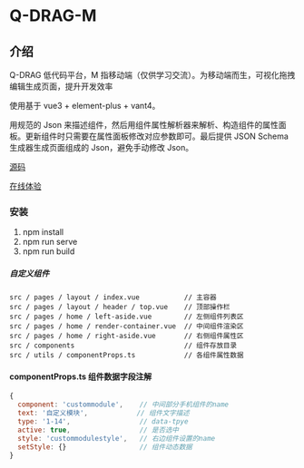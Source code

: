 # Q-DRAG-M

## 介绍

Q-DRAG 低代码平台，M 指移动端（仅供学习交流）。为移动端而生，可视化拖拽编辑生成页面，提升开发效率

使用基于 vue3 + element-plus + vant4。

用规范的 Json 来描述组件，然后用组件属性解析器来解析、构造组件的属性面板。更新组件时只需要在属性面板修改对应参数即可。最后提供 JSON Schema 生成器生成页面组成的 Json，避免手动修改 Json。

[源码]()

[在线体验]()

### 安装

1. npm install
2. npm run serve
3. npm run build

##### 自定义组件

```text
src / pages / layout / index.vue           // 主容器
src / pages / layout / header / top.vue    // 顶部操作栏
src / pages / home / left-aside.vue        // 左侧组件列表区
src / pages / home / render-container.vue  // 中间组件渲染区
src / pages / home / right-aside.vue       // 右侧组件属性区
src / components                           // 组件存放目录
src / utils / componentProps.ts            // 各组件属性数据
```

#### componentProps.ts 组件数据字段注解

```js
{
  component: 'custommodule',    // 中间部分手机组件的name
  text: '自定义模块',            // 组件文字描述
  type: '1-14',                 // data-tpye
  active: true,                 // 是否选中
  style: 'custommodulestyle',   // 右边组件设置的name
  setStyle: {}                  // 组件动态数据
}
```

